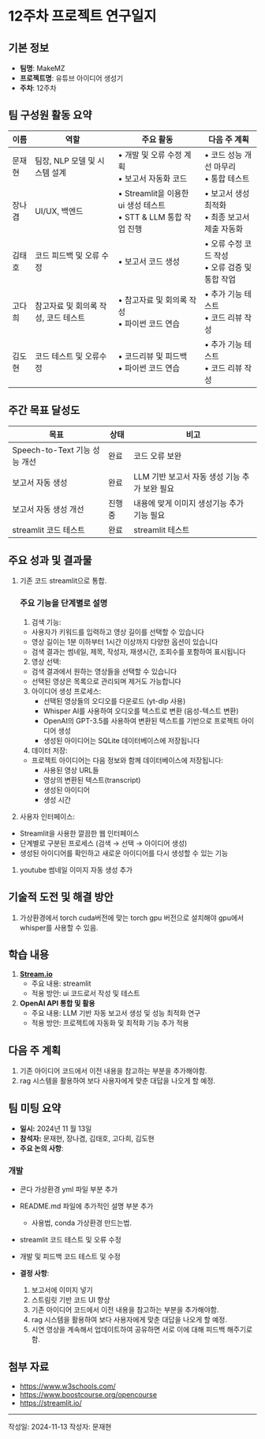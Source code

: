 # 12주차 프로젝트 연구일지

## 기본 정보

- **팀명**: MakeMZ
- **프로젝트명**: 유튜브 아이디어 생성기
- **주차**: 12주차

## 팀 구성원 활동 요약

| 이름   | 역할                                 | 주요 활동                                                           | 다음 주 계획                                        |
| ------ | ------------------------------------ | ------------------------------------------------------------------- | --------------------------------------------------- |
| 문재현 | 팀장, NLP 모델 및 시스템 설계        | • 개발 및 오류 수정 계획 <br> • 보고서 자동화 코드                  | • 코드 성능 개선 마무리 <br> • 통합 테스트          |
| 장나겸 | UI/UX, 백엔드                        | • Streamlit을 이용한 ui 생성 테스트 <br> • STT & LLM 통합 작업 진행 | • 보고서 생성 최적화 <br> • 최종 보고서 제출 자동화 |
| 김태호 | 코드 피드백 및 오류 수정             | • 보고서 코드 생성                | • 오류 수정 코드 작성 <br> • 오류 검증 및 통합 작업 |
| 고다희 | 참고자료 및 회의록 작성, 코드 테스트 | • 참고자료 및 회의록 작성 <br> • 파이썬 코드 연습                   | • 추가 기능 테스트 <br> • 코드 리뷰 작성            |
| 김도현 | 코드 테스트 및 오류수정              | • 코드리뷰 및 피드백 <br> • 파이썬 코드 연습                        | • 추가 기능 테스트 <br> • 코드 리뷰 작성            |

## 주간 목표 달성도

| 목표                               | 상태   | 비고                                          |
| ---------------------------------- | ------ | --------------------------------------------- |
| Speech-to-Text 기능 성능 개선      | 완료   | 코드 오류 보완           |
| 보고서 자동 생성 | 완료 | LLM 기반 보고서 자동 생성 기능 추가 보완 필요 |
| 보고서 자동 생성 개선| 진행중 | 내용에 맞게 이미지 생성기능 추가 기능 필요 |
| streamlit 코드 테스트              | 완료 | streamlit 테스트                              |

## 주요 성과 및 결과물

1. 기존 코드 streamlit으로 통합.
   ### 주요 기능을 단계별로 설명

   1. 검색 기능:
   - 사용자가 키워드를 입력하고 영상 길이를 선택할 수 있습니다
   - 영상 길이는 1분 이하부터 1시간 이상까지 다양한 옵션이 있습니다
   - 검색 결과는 썸네일, 제목, 작성자, 재생시간, 조회수를 포함하여 표시됩니다
   2. 영상 선택:
   - 검색 결과에서 원하는 영상들을 선택할 수 있습니다
   - 선택된 영상은 목록으로 관리되며 제거도 가능합니다
   3. 아이디어 생성 프로세스:
       - 선택된 영상들의 오디오를 다운로드 (yt-dlp 사용)
       - Whisper AI를 사용하여 오디오를 텍스트로 변환 (음성-텍스트 변환)
       - OpenAI의 GPT-3.5를 사용하여 변환된 텍스트를 기반으로 프로젝트 아이디어 생성
       - 생성된 아이디어는 SQLite 데이터베이스에 저장됩니다
   4. 데이터 저장:
   - 프로젝트 아이디어는 다음 정보와 함께 데이터베이스에 저장됩니다:
       - 사용된 영상 URL들
       - 영상의 변환된 텍스트(transcript)
       - 생성된 아이디어
       - 생성 시간
2. 사용자 인터페이스:
- Streamlit을 사용한 깔끔한 웹 인터페이스
- 단계별로 구분된 프로세스 (검색 → 선택 → 아이디어 생성)
- 생성된 아이디어를 확인하고 새로운 아이디어를 다시 생성할 수 있는 기능
1. youtube 썸네일 이미지 자동 생성 추가

## 기술적 도전 및 해결 방안

1. 가상환경에서 torch cuda버전에 맞는 torch gpu 버전으로 설치해야 gpu에서 whisper를 사용할 수 있음.

## 학습 내용

1. **[Stream.io](https://streamlit.io/)**
   - 주요 내용: streamlit
   - 적용 방안: ui 코드로서 작성 및 테스트
2. **OpenAI API 통합 및 활용**
   - 주요 내용: LLM 기반 자동 보고서 생성 및 성능 최적화 연구
   - 적용 방안: 프로젝트에 자동화 및 최적화 기능 추가 적용

## 다음 주 계획

1. 기존 아이디어 코드에서 이전 내용을 참고하는 부분을 추가해야함.
2. rag 시스템을 활용하여 보다 사용자에게 맞춘 대답을 나오게 할 예정.

## 팀 미팅 요약

- **일시:** 2024년 11 월 13일
- **참석자:** 문재현, 장나겸, 김태호, 고다희, 김도현
- **주요 논의 사항**:

### 개발

- 콘다 가상환경 yml 파일 부분 추가
- README.md 파일에 추가적인 설명 부분 추가
  - 사용법, conda 가상환경 만드는법.
- streamlit 코드 테스트 및 오류 수정
- 개발 및 피드백 코드 테스트 및 수정


- **결정 사항**:
  1. 보고서에 이미지 넣기
  2. 스트림릿 기반 코드 UI 향상
  3. 기존 아이디어 코드에서 이전 내용을 참고하는 부분을 추가해야함.
  4. rag 시스템을 활용하여 보다 사용자에게 맞춘 대답을 나오게 할 예정.
  5. 시연 영상을 계속해서 업데이트하여 공유하면 서로 이에 대해 피드백 해주기로 함.


## 첨부 자료

- https://www.w3schools.com/
- https://www.boostcourse.org/opencourse
- https://streamlit.io/

---

작성일: 2024-11-13
작성자: 문재현
